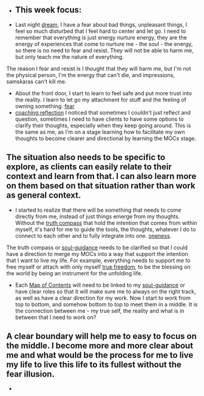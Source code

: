 -  This week focus:
    - 
- Last night [dream](<dream.md>), I have a fear about bad things, unpleasant things, I feel so much disturbed that I feel hard to center and let go. I need to remember that everything is just energy nurture energy, they are the energy of experiences that come to nurture me - the soul - the energy, so there is no need to fear and resist. They will not be able to harm me, but only teach me the nature of everything.

The reason I fear and resist is I thought that they will harm me, but I'm not the physical person, I'm the energy that can't die, and impressions, samskaras can't kill me.
- About the front door, I start to learn to feel safe and put more trust into the reality. I learn to let go my attachment for stuff and the feeling of owning something. [fear](<fear.md>)
- [coaching reflection](<coaching reflection.md>) I noticed that sometimes I couldn't just reflect and question, sometimes I need to have clients to have some options to clarify their thoughts, especially when they keep going around. This is the same as me, as I'm on a stage learning how to facilitate my own thoughts to become clearer and directional by learning the MOCs stage.

The situation also needs to be specific to explore, as clients can easily relate to their context and learn from that. I can also learn more on them based on that situation rather than work as general context.
- 
- I started to realize that there will be something that needs to come directly from me, instead of just things emerge from my thoughts. Without the [truth compass](<truth compass.md>) that hold the intention that comes from within myself, it's hard for me to guide the tools, the thoughts, whatever I do to connect to each other and to fully integrate into one. [oneness](<oneness.md>). 

The truth compass or [soul-guidance](<soul-guidance.md>) needs to be clarified so that I could have a direction to merge my MOCs into a way that support the intention that I want to live my life. For example, everything needs to support me to free myself or attach with only myself [true freedom](<true freedom.md>), to be the blessing on the world by being an instrument for the unfolding life. 
- Each [Map of Contents](<Map of Contents.md>) will need to be linked to my [soul-guidance](<soul-guidance.md>) or have clear roles so that it will make sure me to always on the right track, as well as have a clear direction for my work. Now I start to work from top to bottom, and somehow bottom to top to meet them in a middle. It is the connection between me - my true self, the reality and what is in between that I need to work on?

A clear boundary will help me to easy to focus on the middle. I become more and more clear about me and what would be the process for me to live my life to live this life to its fullest without the fear illusion.
- 
- 
